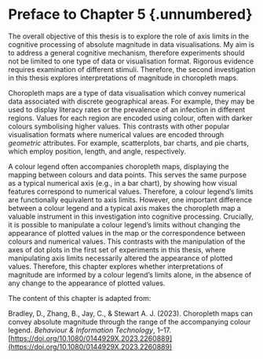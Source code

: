 # Preface to Chapter 5 {.unnumbered}

The overall objective of this thesis is to explore the role of axis limits in the cognitive processing of absolute magnitude in data visualisations. My aim is to address a general cognitive mechanism, therefore experiments should not be limited to one type of data or visualisation format. Rigorous evidence requires examination of different stimuli. Therefore, the second investigation in this thesis explores interpretations of magnitude in choropleth maps.

Choropleth maps are a type of data visualisation which convey numerical data associated with discrete geographical areas. For example, they may be used to display literacy rates or the prevalence of an infection in different regions. Values for each region are encoded using colour, often with darker colours symbolising higher values. This contrasts with other popular visualisation formats where numerical values are encoded through *geometric* attributes. For example, scatterplots, bar charts, and pie charts, which employ position, length, and angle, respectively. 

A colour legend often accompanies choropleth maps, displaying the mapping between colours and data points. This serves the same purpose as a typical numerical axis (e.g., in a bar chart), by showing how visual features correspond to numerical values. Therefore, a colour legend’s limits are functionally equivalent to axis limits. However, one important difference between a colour legend and a typical axis makes the choropleth map a valuable instrument in this investigation into cognitive processing. Crucially, it is possible to manipulate a colour legend’s limits without changing the appearance of plotted values in the map or the correspondence between colours and numerical values. This contrasts with the manipulation of the axes of dot plots in the first set of experiments in this thesis, where manipulating axis limits necessarily altered the appearance of plotted values. Therefore, this chapter explores whether interpretations of magnitude are informed by a colour legend’s limits alone, in the absence of any change to the appearance of plotted values.

The content of this chapter is adapted from:

Bradley, D., Zhang, B., Jay, C., & Stewart A. J. (2023). Choropleth maps can convey absolute magnitude through the range of the accompanying colour legend. *Behaviour & Information Technology*, 1–17. [https://doi.org/10.1080/0144929X.2023.2260889](https://doi.org/10.1080/0144929X.2023.2260889)
